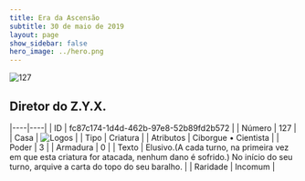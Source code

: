 ```yaml
---
title: Era da Ascensão
subtitle: 30 de maio de 2019
layout: page
show_sidebar: false
hero_image: ../hero.png
---
```


![127](https://cdn.keyforgegame.com/media/card_front/pt/435_127_GWFH2HPF7QR2_pt.png)

## Diretor do Z.Y.X.

|----|----|
| ID | fc87c174-1d4d-462b-97e8-52b89fd2b572 |
| Número | 127 |
| Casa | ![Logos](https://archonarcana.com/images/thumb/c/ce/Logos.png/22px-Logos.png "Logos") |
| Tipo | Criatura |
| Atributos | Ciborgue • Cientista |
| Poder | 3 |
| Armadura | 0 |
| Texto | Elusivo.(A cada turno, na primeira vez em que esta criatura for atacada, nenhum dano é sofrido.) No início do seu turno, arquive a carta do topo do seu baralho. |
| Raridade | Incomum |

